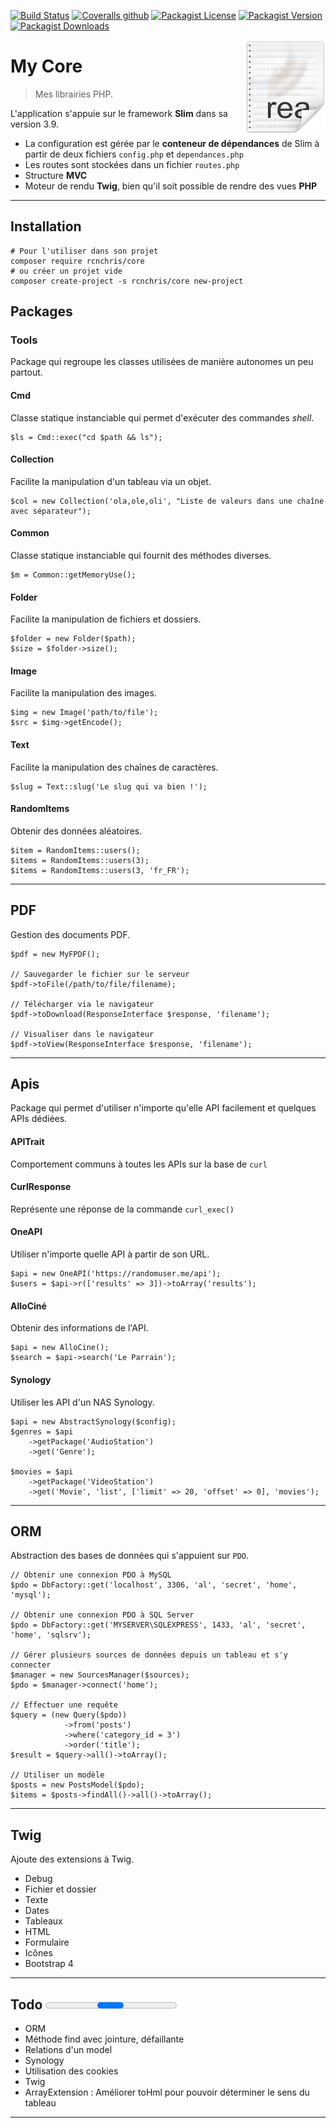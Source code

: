 [![Build Status](https://travis-ci.org/rcnchris/mycore.svg?branch=master)](https://travis-ci.org/rcnchris/mycore)
[![Coveralls github](https://img.shields.io/coveralls/github/rcnchris/mycore.svg)](https://github.com/rcnchris/mycore)
[![Packagist License](https://img.shields.io/packagist/l/rcnchris/core.svg)](https://img.shields.io/packagist/l/rcnchris/core.svg)
[![Packagist Version](https://img.shields.io/packagist/v/rcnchris/core.svg)](https://img.shields.io/packagist/v/rcnchris/core.svg)
[![Packagist Downloads](https://img.shields.io/packagist/dt/rcnchris/core.svg)](https://img.shields.io/packagist/dt/rcnchris/core.svg)

<img src="public/img/icon_readme.png" align="right" />

# My Core
> Mes librairies PHP.

<div class="alert alert-info">
    L'application s'appuie sur le framework <strong>Slim</strong> dans sa version 3.9.
    <ul>
        <li>La configuration est gérée par le <strong>conteneur de dépendances</strong> de Slim à partir de deux fichiers <code>config.php</code> et <code>dependances.php</code></li>
        <li>Les routes sont stockées dans un fichier <code>routes.php</code></li>
        <li>Structure <strong>MVC</strong></li>
        <li>Moteur de rendu <strong>Twig</strong>, bien qu'il soit possible de rendre des vues
            <strong>PHP</strong></li>
    </ul>
</div>

-------

## Installation
````
# Pour l'utiliser dans son projet
composer require rcnchris/core
# ou créer un projet vide
composer create-project -s rcnchris/core new-project
````

## Packages

### Tools
Package qui regroupe les classes utilisées de manière autonomes un peu partout.

#### Cmd
Classe statique instanciable qui permet d'exécuter des commandes *shell*.
````
$ls = Cmd::exec("cd $path && ls");
````

#### Collection
Facilite la manipulation d'un tableau via un objet.
````
$col = new Collection('ola,ole,oli', "Liste de valeurs dans une chaîne avec séparateur");
````

#### Common
Classe statique instanciable qui fournit des méthodes diverses.
````
$m = Common::getMemoryUse();
````

#### Folder
Facilite la manipulation de fichiers et dossiers.
````
$folder = new Folder($path);
$size = $folder->size();
````

#### Image
Facilite la manipulation des images.
````
$img = new Image('path/to/file');
$src = $img->getEncode();
````

#### Text
Facilite la manipulation des chaînes de caractères.
````
$slug = Text::slug('Le slug qui va bien !');
````

#### RandomItems
Obtenir des données aléatoires.
````
$item = RandomItems::users();
$items = RandomItems::users(3);
$items = RandomItems::users(3, 'fr_FR');
````

-------

## PDF
Gestion des documents PDF.
````
$pdf = new MyFPDF();

// Sauvegarder le fichier sur le serveur
$pdf->toFile(/path/to/file/filename);

// Télécharger via le navigateur
$pdf->toDownload(ResponseInterface $response, 'filename');

// Visualiser dans le navigateur
$pdf->toView(ResponseInterface $response, 'filename');
````

-------

## Apis
Package qui permet d'utiliser n'importe qu'elle API facilement et quelques APIs dédiées.
#### APITrait
Comportement communs à toutes les APIs sur la base de `curl`

#### CurlResponse
Représente une réponse de la commande <code>curl_exec()</code>

#### OneAPI
Utiliser n'importe quelle API à partir de son URL.
````
$api = new OneAPI('https://randomuser.me/api');
$users = $api->r(['results' => 3])->toArray('results');
````

#### AlloCiné
Obtenir des informations de l'API.
````
$api = new AlloCine();
$search = $api->search('Le Parrain');
````

#### Synology
Utiliser les API d'un NAS Synology.
````
$api = new AbstractSynology($config);
$genres = $api
    ->getPackage('AudioStation')
    ->get('Genre');

$movies = $api
    ->getPackage('VideoStation')
    ->get('Movie', 'list', ['limit' => 20, 'offset' => 0], 'movies');
````

-------

## ORM
Abstraction des bases de données qui s'appuient sur `PDO`.
````
// Obtenir une connexion PDO à MySQL
$pdo = DbFactory::get('localhost', 3306, 'al', 'secret', 'home', 'mysql');

// Obtenir une connexion PDO à SQL Server
$pdo = DbFactory::get('MYSERVER\SQLEXPRESS', 1433, 'al', 'secret', 'home', 'sqlsrv');

// Gérer plusieurs sources de données depuis un tableau et s'y connecter
$manager = new SourcesManager($sources);
$pdo = $manager->connect('home');

// Effectuer une requête
$query = (new Query($pdo))
            ->from('posts')
            ->where('category_id = 3')
            ->order('title');
$result = $query->all()->toArray();

// Utiliser un modèle
$posts = new PostsModel($pdo);
$items = $posts->findAll()->all()->toArray();
````

-------

## Twig
Ajoute des extensions à Twig.

- Debug
- Fichier et dossier
- Texte
- Dates
- Tableaux
- HTML
- Formulaire
- Icônes
- Bootstrap 4

-------

## Todo <progress></progress>
- ORM
 - Méthode find avec jointure, défaillante
 - Relations d'un model
- Synology
 - Utilisation des cookies
- Twig
 - ArrayExtension : Améliorer toHml pour pouvoir déterminer le sens du tableau

-------